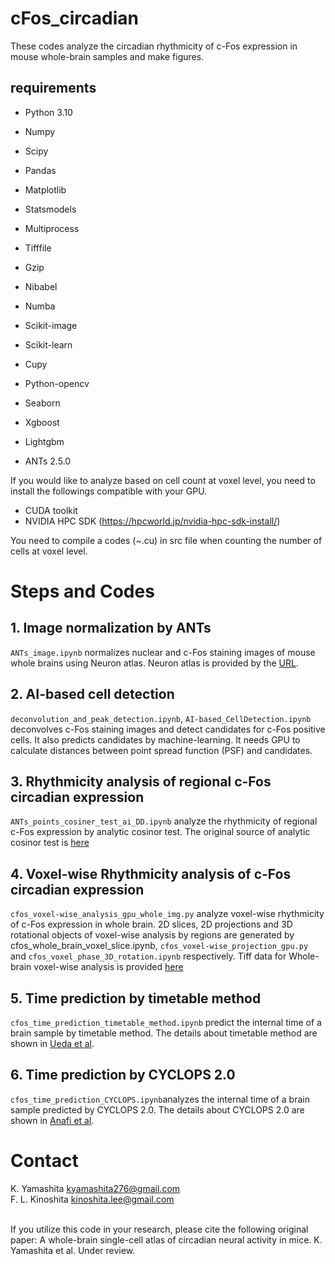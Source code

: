 # cFos_circadian
These codes analyze the circadian rhythmicity of c-Fos expression in mouse whole-brain samples and make figures.

## requirements
* Python 3.10
* Numpy
* Scipy
* Pandas
* Matplotlib
* Statsmodels
* Multiprocess
* Tifffile
* Gzip
* Nibabel
* Numba
* Scikit-image
* Scikit-learn
* Cupy
* Python-opencv
* Seaborn
* Xgboost
* Lightgbm

* ANTs 2.5.0


If you would like to analyze based on cell count at voxel level, you need to install the followings compatible with your GPU. 
* CUDA toolkit
* NVIDIA HPC SDK (https://hpcworld.jp/nvidia-hpc-sdk-install/)

You need to compile a codes (~.cu) in src file when counting the number of cells at voxel level.

# Steps and Codes
## 1. Image normalization by ANTs
`ANTs_image.ipynb` normalizes nuclear and c-Fos staining images of mouse whole brains using Neuron atlas.
Neuron atlas is provided by the [URL](https://drive.google.com/drive/u/1/folders/1klfrOAqJ7sOvPBMb1-6MniIjWF8LsiHU).

## 2. AI-based cell detection
`deconvolution_and_peak_detection.ipynb`, `AI-based_CellDetection.ipynb` deconvolves c-Fos staining images and detect candidates for c-Fos positive cells. It also predicts candidates by machine-learning.
It needs GPU to calculate distances between point spread function (PSF) and candidates.

## 3. Rhythmicity analysis of regional c-Fos circadian expression
`ANTs_points_cosiner_test_ai_DD.ipynb` analyze the rhythmicity of regional c-Fos expression by analytic cosinor test.
The original source of analytic cosinor test is [here](https://github.com/OrganismalSystemsBiology/analytic_cosinor)

## 4. Voxel-wise Rhythmicity analysis of c-Fos circadian expression
`cfos_voxel-wise_analysis_gpu_whole_img.py` analyze voxel-wise rhythmicity of c-Fos expression in whole brain. 
 2D slices, 2D projections and 3D rotational objects of voxel-wise analysis by regions are generated by cfos_whole_brain_voxel_slice.ipynb, `cfos_voxel-wise_projection_gpu.py` and `cfos_voxel_phase_3D_rotation.ipynb` respectively.
Tiff data for Whole-brain voxel-wise analysis is provided [here]([https://github.com/OrganismalSystemsBiology/analytic_cosinor](https://drive.google.com/drive/u/1/folders/1klfrOAqJ7sOvPBMb1-6MniIjWF8LsiHU))

## 5. Time prediction by timetable method
`cfos_time_prediction_timetable_method.ipynb` predict the internal time of a brain sample by timetable method.
The details about timetable method are shown in [Ueda et al](https://www.pnas.org/doi/10.1073/pnas.0401882101).

## 6. Time prediction by CYCLOPS 2.0
`cfos_time_prediction_CYCLOPS.ipynb`analyzes the internal time of a brain sample predicted by CYCLOPS 2.0.
The details about CYCLOPS 2.0 are shown in [Anafi et al](https://www.pnas.org/doi/10.1073/pnas.1619320114).
<br>

# Contact
K. Yamashita  kyamashita276@gmail.com
<br>
F. L. Kinoshita  kinoshita.lee@gmail.com
<br>
<br>

If you utilize this code in your research, please cite the following original paper:
A whole-brain single-cell atlas of circadian neural activity in mice.
K. Yamashita et al. Under review.
